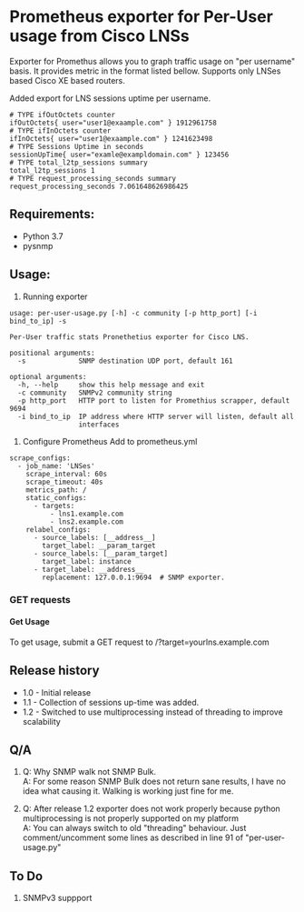 # Prometheus exporter for Per-User usage from Cisco LNSs

Exporter for Promethus allows you to graph traffic usage on "per username" basis. It provides metric in the format listed bellow. Supports only LNSes
based Cisco XE based routers.

Added export for LNS sessions uptime per username.

```
# TYPE ifOutOctets counter
ifOutOctets{ user="user1@exaample.com" } 1912961758
# TYPE ifInOctets counter
ifInOctets{ user="user1@exaample.com" } 1241623498
# TYPE Sessions Uptime in seconds
sessionUpTime{ user="examle@exampldomain.com" } 123456
# TYPE total_l2tp_sessions summary
total_l2tp_sessions 1
# TYPE request_processing_seconds summary
request_processing_seconds 7.061648626986425
```

## Requirements:

* Python 3.7
* pysnmp

## Usage:

1. Running exporter

```
usage: per-user-usage.py [-h] -c community [-p http_port] [-i bind_to_ip] -s

Per-User traffic stats Pronethetius exporter for Cisco LNS.

positional arguments:
  -s             SNMP destination UDP port, default 161

optional arguments:
  -h, --help     show this help message and exit
  -c community   SNMPv2 community string
  -p http_port   HTTP port to listen for Promethius scrapper, default 9694
  -i bind_to_ip  IP address where HTTP server will listen, default all
                 interfaces
```

1. Configure Prometheus
   Add to prometheus.yml

```
scrape_configs:
  - job_name: 'LNSes'
    scrape_interval: 60s
    scrape_timeout: 40s
    metrics_path: /
    static_configs:
      - targets:
          - lns1.example.com
          - lns2.example.com
    relabel_configs:
      - source_labels: [__address__]
        target_label: __param_target
      - source_labels: [__param_target]
        target_label: instance
      - target_label: __address__
        replacement: 127.0.0.1:9694  # SNMP exporter.
```

### GET requests

#### Get Usage

To get usage, submit a GET request to /?target=yourlns.example.com

## Release history

* 1.0 - Initial release
* 1.1 - Collection of sessions up-time was added.
* 1.2 - Switched to use multiprocessing instead of threading to improve scalability

## Q/A

1. Q: Why SNMP walk not SNMP Bulk.      
   A: For some reason SNMP Bulk does not return sane results, I have no idea what causing it. Walking is working just fine for me.

1. Q: After release 1.2 exporter does not work properly because python multiprocessing is not properly supported on my platform      
   A: You can always switch to old "threading" behaviour. Just comment/uncomment some lines as described in line 91 of "per-user-usage.py"

## To Do

1. SNMPv3 suppport
